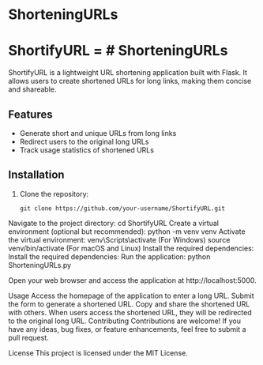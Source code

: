 # ShorteningURLs
# ShortifyURL = # ShorteningURLs
ShortifyURL is a lightweight URL shortening application built with Flask. It allows users to create shortened URLs for long links, making them concise and shareable.
## Features
- Generate short and unique URLs from long links
- Redirect users to the original long URLs
- Track usage statistics of shortened URLs
## Installation
1. Clone the repository:
   ```shell
   git clone https://github.com/your-username/ShortifyURL.git
Navigate to the project directory:
		cd ShortifyURL
Create a virtual environment (optional but recommended):
		python -m venv venv
Activate the virtual environment:
		venv\Scripts\activate (For Windows)
		source venv/bin/activate (For macOS and Linux)
Install the required dependencies:
		Install the required dependencies:
Run the application:
		python ShorteningURLs.py

Open your web browser and access the application at http://localhost:5000.

Usage
Access the homepage of the application to enter a long URL.
Submit the form to generate a shortened URL.
Copy and share the shortened URL with others.
When users access the shortened URL, they will be redirected to the original long URL.
Contributing
Contributions are welcome! If you have any ideas, bug fixes, or feature enhancements, feel free to submit a pull request.

License
This project is licensed under the MIT License.










